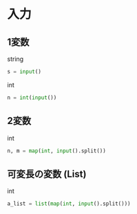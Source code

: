 # 入力

## 1変数
string
```python
s = input()
```
int
```python
n = int(input())
```

## 2変数
int
```python
n, m = map(int, input().split())
```


## 可変長の変数 (List)
int
```python
a_list = list(map(int, input().split()))
```
